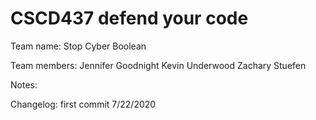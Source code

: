 # CSCD437 defend your code

Team name: Stop Cyber Boolean


Team members:
Jennifer Goodnight
Kevin Underwood
Zachary Stuefen

Notes:

Changelog:
first commit 7/22/2020
